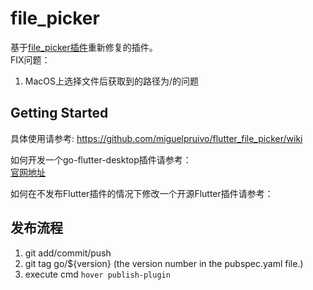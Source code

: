 # file_picker

基于[file_picker插件](https://github.com/miguelpruivo/flutter_file_picker)重新修复的插件。    
FIX问题：
1. MacOS上选择文件后获取到的路径为/的问题

## Getting Started

具体使用请参考: https://github.com/miguelpruivo/flutter_file_picker/wiki

如何开发一个go-flutter-desktop插件请参考：    
[官网地址](https://github.com/go-flutter-desktop/go-flutter/wiki/Create-a-hover-compatible-plugin)

如何在不发布Flutter插件的情况下修改一个开源Flutter插件请参考：

## 发布流程
1. git add/commit/push
2. git tag go/${version} (the version number in the pubspec.yaml file.)
2. execute cmd `hover publish-plugin`